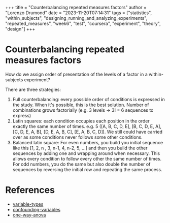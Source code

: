+++
title = "Counterbalancing repeated measures factors"
author = "Lorenzo Drumond"
date = "2023-11-20T07:14:31"
tags = ["statistics",  "within_subjects",  "designing_running_and_analyzing_experiments",  "repeated_measures",  "week6",  "test",  "coursera",  "experiment",  "theory",  "design"]
+++


# Counterbalancing repeated measures factors
How do we assign order of presentation of the levels of a factor in a within-subjects experiment?

There are three strategies:
1. Full counterbalancing: every possible order of conditions is expressed in the study. When it's possible, this is the best solution. Number of combinations grows factorially (e.g. 3 levels -> 3! = 6 sequences to express)
2. Latin squares: each condition occupies each position in the order exactly the same number of times. e.g. 5 ([A, B, C, D, E], [B, C, D, E, A], [C, D, E, A, B], [D, E, A, B, C], [E, A, B, C, D]). We still could have carried over as some conditions never follows some other conditions.
3. Balanced latin square: For even numbers, you build you initial sequence like this [1, 2, n , 3, n-1, 4, n-2, 5, ...] and then you build the other sequences by adding one and wrapping around when necessary. This allows every condition to follow every other the same number of times. For odd numbers, you do the same but also double the number of sequences by reversing the initial row and repeating the same process.

# References
- [variable-types](/wiki/variable-types/)
- [confounding-variables](/wiki/confounding-variables/)
- [one-way-anova](/wiki/one-way-anova/)
